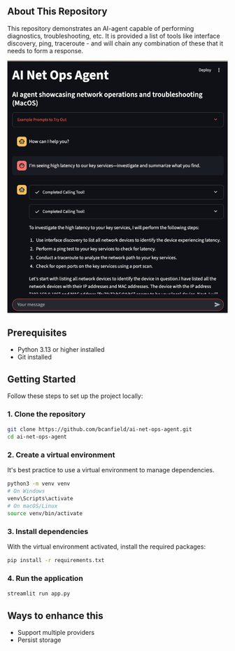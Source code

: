 ## About This Repository

This repository demonstrates an AI-agent capable of performing diagnostics, troubleshooting, etc. It is provided a list of tools like interface discovery, ping, traceroute - and will chain any combination of these that it needs to form a response.

![AI Agent Screenshot](screenshots/1.png)

## Prerequisites

* Python 3.13 or higher installed
* Git installed

## Getting Started

Follow these steps to set up the project locally:

### 1. Clone the repository

```bash
git clone https://github.com/bcanfield/ai-net-ops-agent.git
cd ai-net-ops-agent
```

### 2. Create a virtual environment

It's best practice to use a virtual environment to manage dependencies.

```bash
python3 -m venv venv
# On Windows
venv\Scripts\activate
# On macOS/Linux
source venv/bin/activate
```

### 3. Install dependencies

With the virtual environment activated, install the required packages:

```bash
pip install -r requirements.txt
```

### 4. Run the application

```bash
streamlit run app.py
```

## Ways to enhance this
- Support multiple providers
- Persist storage
